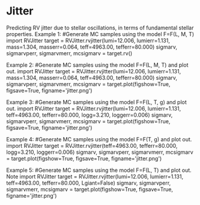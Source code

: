 # Jitter
Predicting RV jitter due to stellar oscillations, in terms of fundamental stellar properties.
Example 1:
         #Generate MC samples using the model F=F(L, M, T)
         import RVJitter
         target = RVJitter.rvjitter(lumi=12.006, lumierr=1.131, mass=1.304, masserr=0.064, teff=4963.00, tefferr=80.000)
         sigmarv, sigmarvperr, sigmarvmerr, mcsigmarv = target.rv()

Example 2:
         #Generate MC samples using the model F=F(L, M, T) and plot out.
         import RVJitter
         target = RVJitter.rvjitter(lumi=12.006, lumierr=1.131, mass=1.304, masserr=0.064, teff=4963.00, tefferr=80.000)
         sigmarv, sigmarvperr, sigmarvmerr, mcsigmarv = target.plot(figshow=True, figsave=True, figname='jitter.png') 

Example 3:
         #Generate MC samples using the model F=F(L, T, g) and plot out.
         import RVJitter
         target = RVJitter.rvjitter(lumi=12.006, lumierr=1.131, teff=4963.00, tefferr=80.000, logg=3.210, loggerr=0.006)
         sigmarv, sigmarvperr, sigmarvmerr, mcsigmarv = target.plot(figshow=True, figsave=True, figname='jitter.png') 
                          
Example 4:
         #Generate MC samples using the model F=F(T, g) and plot out.
         import RVJitter
         target = RVJitter.rvjitter(teff=4963.00, tefferr=80.000, logg=3.210, loggerr=0.006)
         sigmarv, sigmarvperr, sigmarvmerr, mcsigmarv = target.plot(figshow=True, figsave=True, figname='jitter.png')

Example 5:
         #Generate MC samples using the model F=F(L, T) and plot out. Note 
         import RVJitter
         target = RVJitter.rvjitter(lumi=12.006, lumierr=1.131, teff=4963.00, tefferr=80.000, Lgiant=False)
         sigmarv, sigmarvperr, sigmarvmerr, mcsigmarv = target.plot(figshow=True, figsave=True, figname='jitter.png')          
     
